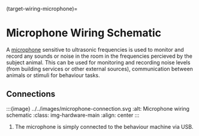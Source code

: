 (target-wiring-microphone)=
# Microphone Wiring Schematic

A <!--TODO-->[microphone](./link/to/microphone.mdORhttps://source/website.com) sensitive to ultrasonic frequencies is used to monitor and record any sounds or noise in the room in the frequencies percieved by the subject animal. This can be used for monitoring and recording noise levels (from building services or other external sources), communication between animals or stimuli for behaviour tasks. 

## Connections

:::{image} ../../images/microphone-connection.svg
:alt: Microphone wiring schematic
:class: img-hardware-main
:align: center
:::

1. The microphone is simply connected to the behaviour machine via USB.
